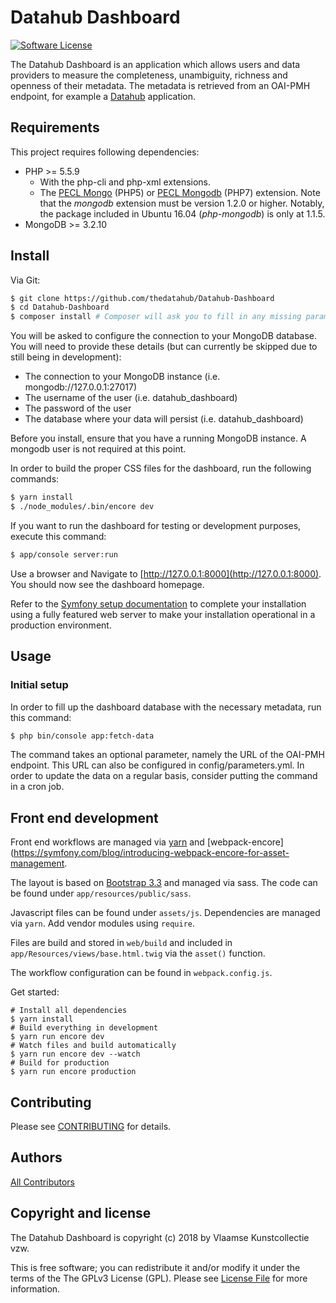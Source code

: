 # Datahub Dashboard

[![Software License][ico-license]](LICENSE)

The Datahub Dashboard is an application which allows users and data providers to measure the completeness, unambiguity, richness and openness of their metadata. The metadata is retrieved from an OAI-PMH endpoint, for example a [Datahub](https://github.com/thedatahub/Datahub) application.

## Requirements

This project requires following dependencies:
* PHP >= 5.5.9
  * With the php-cli and php-xml extensions.
  * The [PECL Mongo](https://pecl.php.net/package/mongo) (PHP5) or [PECL Mongodb](https://pecl.php.net/package/mongodb) (PHP7) extension. Note that the _mongodb_ extension must be version 1.2.0 or higher. Notably, the package included in Ubuntu 16.04 (_php-mongodb_) is only at 1.1.5.
* MongoDB >= 3.2.10

## Install

Via Git:

```bash
$ git clone https://github.com/thedatahub/Datahub-Dashboard
$ cd Datahub-Dashboard
$ composer install # Composer will ask you to fill in any missing parameters before it continues
```

You will be asked to configure the connection to your MongoDB database. You 
will need to provide these details (but can currently be skipped due to still being in development):

* The connection to your MongoDB instance (i.e. mongodb://127.0.0.1:27017)
* The username of the user (i.e. datahub_dashboard)
* The password of the user
* The database where your data will persist (i.e. datahub_dashboard)

Before you install, ensure that you have a running MongoDB instance. A mongodb user is not required at this point.

In order to build the proper CSS files for the dashboard, run the following commands:
```bash
$ yarn install
$ ./node_modules/.bin/encore dev
```

If you want to run the dashboard for testing or development purposes, execute this command:

``` bash
$ app/console server:run
```

Use a browser and Navigate to [http://127.0.0.1:8000](http://127.0.0.1:8000). 
You should now see the dashboard homepage.

Refer to the [Symfony setup documentation](https://symfony.com/doc/current/setup/web_server_configuration.html) 
to complete your installation using a fully featured web server to make your 
installation operational in a production environment.

## Usage

### Initial setup

In order to fill up the dashboard database with the necessary metadata, run this command:
```bash
$ php bin/console app:fetch-data
```

The command takes an optional parameter, namely the URL of the OAI-PMH endpoint. This URL can also be configured in config/parameters.yml.
In order to update the data on a regular basis, consider putting the command in a cron job.

## Front end development

Front end workflows are managed via [yarn](https://yarnpkg.com/en/) and 
[webpack-encore](https://symfony.com/blog/introducing-webpack-encore-for-asset-management.

The layout is based on [Bootstrap 3.3](https://getbootstrap.com/docs/3.3/) 
and managed via sass. The code can be found under `app/resources/public/sass`. 

Javascript files can be found under `assets/js`. Dependencies are 
managed via `yarn`. Add vendor modules using `require`.

Files are build and stored in `web/build` and included in `app/Resources/views/base.html.twig`
via the `asset()` function.

The workflow configuration can be found in `webpack.config.js`.

Get started:

```
# Install all dependencies
$ yarn install
# Build everything in development
$ yarn run encore dev
# Watch files and build automatically
$ yarn run encore dev --watch
# Build for production
$ yarn run encore production
```

## Contributing

Please see [CONTRIBUTING](CONTRIBUTING.md) for details.


## Authors

[All Contributors][link-contributors]

## Copyright and license

The Datahub Dashboard is copyright (c) 2018 by Vlaamse Kunstcollectie vzw.

This is free software; you can redistribute it and/or modify it under the 
terms of the The GPLv3 License (GPL). Please see [License File](LICENSE) for 
more information.

[ico-version]: https://img.shields.io/packagist/v/:vendor/:package_name.svg?style=flat-square
[ico-license]: https://img.shields.io/badge/license-GPLv3-brightgreen.svg?style=flat-square
[ico-travis]: https://img.shields.io/travis/:vendor/:package_name/master.svg?style=flat-square
[ico-scrutinizer]: https://img.shields.io/scrutinizer/coverage/g/:vendor/:package_name.svg?style=flat-square
[ico-code-quality]: https://img.shields.io/scrutinizer/g/:vendor/:package_name.svg?style=flat-square
[ico-downloads]: https://img.shields.io/packagist/dt/:vendor/:package_name.svg?style=flat-square

[link-packagist]: https://packagist.org/packages/:vendor/:package_name
[link-travis]: https://travis-ci.org/:vendor/:package_name
[link-scrutinizer]: https://scrutinizer-ci.com/g/:vendor/:package_name/code-structure
[link-code-quality]: https://scrutinizer-ci.com/g/:vendor/:package_name
[link-downloads]: https://packagist.org/packages/:vendor/:package_name
[link-author]: https://github.com/:author_username
[link-contributors]: ../../contributors
